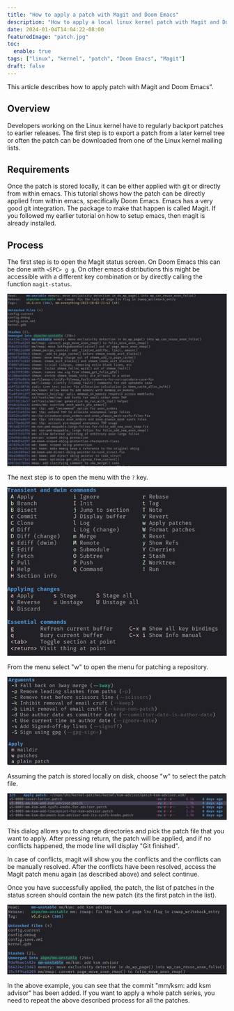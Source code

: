 ```yaml
---
title: "How to apply a patch with Magit and Doom Emacs"
description: "How to apply a local linux kernel patch with Magit and Doom Emacs"
date: 2024-01-04T14:04:22-08:00
featuredImage: "patch.jpg"
toc:
  enable: true 
tags: ["linux", "kernel", "patch", "Doom Emacs", "Magit"]
draft: false
---
```


This article describes how to apply patch with Magit and Doom Emacs".
<!--more-->

## Overview
Developers working on the Linux kernel have to regularly backport patches to earlier
releases. The first step is to export a patch from a later kernel tree or often the
patch can be downloaded from one of the Linux kernel mailing lists.

## Requirements
Once the patch is stored locally, it can be either applied with git or directly from
within emacs. This tutorial shows how the patch can be directly applied from within
emacs, specifically Doom Emacs. Emacs has a very good git integration. The package to
make that happen is called Magit. If you followed my earlier tutorial on how to setup
emacs, then magit is already installed.

## Process
The first step is to open the Magit status screen. On Doom Emacs this can be done with
`<SPC> g g`. On other emacs distributions this might be accessible with a different key
combination or by directly calling the function `magit-status`.

<img src="magit_status1.png"/>

The next step is to open the menu with the `?` key.

<img src="magit_menu.png"/>

From the menu select "w" to open the menu for patching a repository.

<img src="magit_patch_menu.png"/>

Assuming the patch is stored locally on disk, choose "w" to select the patch file.

<img src="magit_patch_file.png"/>

This dialog allows you to change directories and pick the patch file that you want
to apply. After pressing return, the patch will be applied, and if no conflicts happened,
the mode line will display "Git finished".

In case of conflicts, magit will show you the conflicts and the conflicts can be
manually resolved. After the conflicts have been resolved, access the Magit patch menu
again (as described above) and select continue.

Once you have successfully applied, the patch, the list of patches in the status screen
should contain the new patch (its the first patch in the list).

<img src="magit_status2.png"/>

In the above example, you can see that the commit "mm/ksm: add ksm advisor" has been added.
If you want to apply a whole patch series, you need to repeat the above described process
for all the patches.

